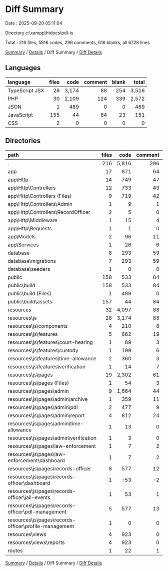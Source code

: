 # Diff Summary

Date : 2025-09-20 05:11:04

Directory c:\\xampp\\htdocs\\pdl-is

Total : 216 files,  5816 codes, 296 comments, 616 blanks, all 6728 lines

[Summary](results.md) / [Details](details.md) / Diff Summary / [Diff Details](diff-details.md)

## Languages
| language | files | code | comment | blank | total |
| :--- | ---: | ---: | ---: | ---: | ---: |
| TypeScript JSX | 28 | 3,174 | 88 | 254 | 3,516 |
| PHP | 30 | 2,109 | 124 | 339 | 2,572 |
| JSON | 1 | 489 | 0 | 0 | 489 |
| JavaScript | 155 | 44 | 84 | 23 | 151 |
| CSS | 2 | 0 | 0 | 0 | 0 |

## Directories
| path | files | code | comment | blank | total |
| :--- | ---: | ---: | ---: | ---: | ---: |
| . | 216 | 5,816 | 296 | 616 | 6,728 |
| app | 17 | 871 | 64 | 154 | 1,089 |
| app\\Http | 14 | 749 | 47 | 135 | 931 |
| app\\Http\\Controllers | 12 | 733 | 43 | 132 | 908 |
| app\\Http\\Controllers (Files) | 9 | 719 | 42 | 127 | 888 |
| app\\Http\\Controllers\\Admin | 1 | 9 | 1 | 1 | 11 |
| app\\Http\\Controllers\\RecordOfficer | 2 | 5 | 0 | 4 | 9 |
| app\\Http\\Middleware | 1 | 15 | 4 | 3 | 22 |
| app\\Http\\Requests | 1 | 1 | 0 | 0 | 1 |
| app\\Models | 2 | 96 | 11 | 17 | 124 |
| app\\Services | 1 | 26 | 6 | 2 | 34 |
| database | 8 | 293 | 59 | 40 | 392 |
| database\\migrations | 7 | 293 | 59 | 39 | 391 |
| database\\seeders | 1 | 0 | 0 | 1 | 1 |
| public | 158 | 533 | 84 | 23 | 640 |
| public\\build | 158 | 533 | 84 | 23 | 640 |
| public\\build (Files) | 1 | 489 | 0 | 0 | 489 |
| public\\build\\assets | 157 | 44 | 84 | 23 | 151 |
| resources | 32 | 4,097 | 88 | 391 | 4,576 |
| resources\\js | 28 | 3,174 | 88 | 254 | 3,516 |
| resources\\js\\components | 4 | 210 | 8 | 20 | 238 |
| resources\\js\\features | 5 | 662 | 19 | 59 | 740 |
| resources\\js\\features\\court-hearing | 1 | 89 | 3 | 6 | 98 |
| resources\\js\\features\\custody | 1 | 199 | 6 | 23 | 228 |
| resources\\js\\features\\time-allowance | 2 | 360 | 3 | 28 | 391 |
| resources\\js\\features\\verification | 1 | 14 | 7 | 2 | 23 |
| resources\\js\\pages | 19 | 2,302 | 61 | 175 | 2,538 |
| resources\\js\\pages (Files) | 1 | 54 | 3 | 3 | 60 |
| resources\\js\\pages\\admin | 9 | 1,664 | 44 | 129 | 1,837 |
| resources\\js\\pages\\admin\\archive | 1 | 359 | 11 | 23 | 393 |
| resources\\js\\pages\\admin\\pdl | 2 | 477 | 9 | 27 | 513 |
| resources\\js\\pages\\admin\\report | 4 | 812 | 24 | 77 | 913 |
| resources\\js\\pages\\admin\\time-allowance | 1 | 13 | 0 | 2 | 15 |
| resources\\js\\pages\\admin\\verification | 1 | 3 | 0 | 0 | 3 |
| resources\\js\\pages\\law-enforcement | 1 | 7 | 2 | 1 | 10 |
| resources\\js\\pages\\law-enforcement\\dashboard | 1 | 7 | 2 | 1 | 10 |
| resources\\js\\pages\\records-officer | 8 | 577 | 12 | 42 | 631 |
| resources\\js\\pages\\records-officer\\dashboard | 1 | -53 | -2 | -3 | -58 |
| resources\\js\\pages\\records-officer\\jail-events | 1 | 53 | 1 | 5 | 59 |
| resources\\js\\pages\\records-officer\\pdl-management | 5 | 577 | 13 | 39 | 629 |
| resources\\js\\pages\\records-officer\\profile-management | 1 | 0 | 0 | 1 | 1 |
| resources\\views | 4 | 923 | 0 | 137 | 1,060 |
| resources\\views\\reports | 4 | 923 | 0 | 137 | 1,060 |
| routes | 1 | 22 | 1 | 8 | 31 |

[Summary](results.md) / [Details](details.md) / Diff Summary / [Diff Details](diff-details.md)